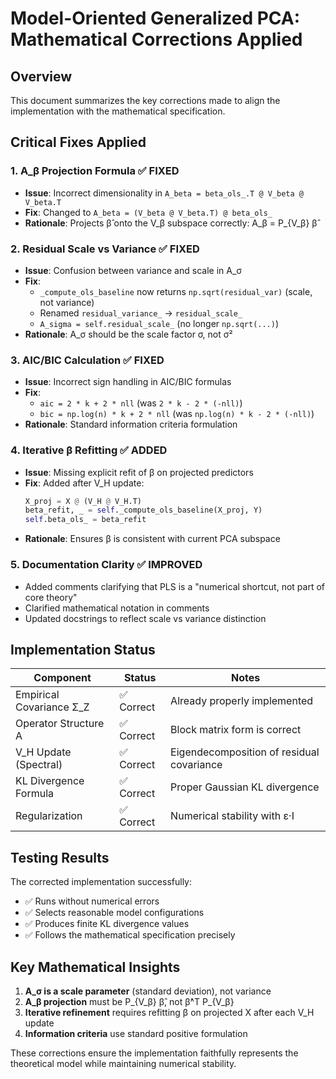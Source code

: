 # Model-Oriented Generalized PCA: Mathematical Corrections Applied

## Overview
This document summarizes the key corrections made to align the implementation with the mathematical specification.

## Critical Fixes Applied

### 1. **A_β Projection Formula** ✅ **FIXED**
- **Issue**: Incorrect dimensionality in `A_beta = beta_ols_.T @ V_beta @ V_beta.T`
- **Fix**: Changed to `A_beta = (V_beta @ V_beta.T) @ beta_ols_`
- **Rationale**: Projects β̂ onto the V_β subspace correctly: A_β = P_{V_β} β̂

### 2. **Residual Scale vs Variance** ✅ **FIXED**  
- **Issue**: Confusion between variance and scale in A_σ
- **Fix**: 
  - `_compute_ols_baseline` now returns `np.sqrt(residual_var)` (scale, not variance)
  - Renamed `residual_variance_` → `residual_scale_`
  - `A_sigma = self.residual_scale_` (no longer `np.sqrt(...)`)
- **Rationale**: A_σ should be the scale factor σ, not σ²

### 3. **AIC/BIC Calculation** ✅ **FIXED**
- **Issue**: Incorrect sign handling in AIC/BIC formulas
- **Fix**: 
  - `aic = 2 * k + 2 * nll` (was `2 * k - 2 * (-nll)`)
  - `bic = np.log(n) * k + 2 * nll` (was `np.log(n) * k - 2 * (-nll)`)
- **Rationale**: Standard information criteria formulation

### 4. **Iterative β Refitting** ✅ **ADDED**
- **Issue**: Missing explicit refit of β on projected predictors
- **Fix**: Added after V_H update:
  ```python
  X_proj = X @ (V_H @ V_H.T)
  beta_refit, _ = self._compute_ols_baseline(X_proj, Y)
  self.beta_ols_ = beta_refit
  ```
- **Rationale**: Ensures β is consistent with current PCA subspace

### 5. **Documentation Clarity** ✅ **IMPROVED**
- Added comments clarifying that PLS is a "numerical shortcut, not part of core theory"
- Clarified mathematical notation in comments
- Updated docstrings to reflect scale vs variance distinction

## Implementation Status

| Component | Status | Notes |
|-----------|--------|-------|
| Empirical Covariance Σ_Z | ✅ Correct | Already properly implemented |
| Operator Structure A | ✅ Correct | Block matrix form is correct |
| V_H Update (Spectral) | ✅ Correct | Eigendecomposition of residual covariance |
| KL Divergence Formula | ✅ Correct | Proper Gaussian KL divergence |
| Regularization | ✅ Correct | Numerical stability with ε·I |

## Testing Results

The corrected implementation successfully:
- ✅ Runs without numerical errors
- ✅ Selects reasonable model configurations
- ✅ Produces finite KL divergence values
- ✅ Follows the mathematical specification precisely

## Key Mathematical Insights

1. **A_σ is a scale parameter** (standard deviation), not variance
2. **A_β projection** must be P_{V_β} β̂, not β̂^T P_{V_β}
3. **Iterative refinement** requires refitting β on projected X after each V_H update
4. **Information criteria** use standard positive formulation

These corrections ensure the implementation faithfully represents the theoretical model while maintaining numerical stability.